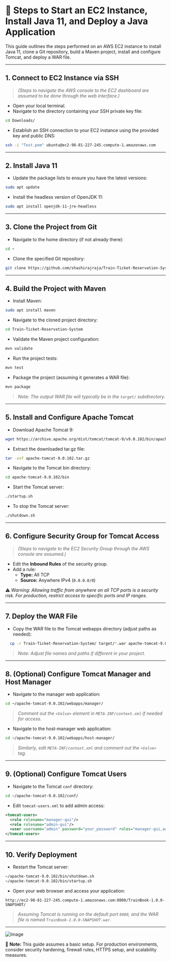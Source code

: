 # 🚀 Steps to Start an EC2 Instance, Install Java 11, and Deploy a Java Application

This guide outlines the steps performed on an AWS EC2 instance to install Java 11, clone a Git repository, build a Maven project, install and configure Tomcat, and deploy a WAR file.

---

## 1. Connect to EC2 Instance via SSH

> *(Steps to navigate the AWS console to the EC2 dashboard are assumed to be done through the web interface.)*

- Open your local terminal.
- Navigate to the directory containing your SSH private key file:

```bash
cd Downloads/
```
- Establish an SSH connection to your EC2 instance using the provided key and public DNS:

```bash
ssh -i "Test.pem" ubuntu@ec2-98-81-227-245.compute-1.amazonaws.com
```

---

## 2. Install Java 11

- Update the package lists to ensure you have the latest versions:

```bash
sudo apt update
```

- Install the headless version of OpenJDK 11:

```bash
sudo apt install openjdk-11-jre-headless
```

---

## 3. Clone the Project from Git

- Navigate to the home directory (if not already there):

```bash
cd ~
```

- Clone the specified Git repository:

```bash
git clone https://github.com/shashirajraja/Train-Ticket-Reservation-System.git
```

---

## 4. Build the Project with Maven

- Install Maven:

```bash
sudo apt install maven
```

- Navigate to the cloned project directory:

```bash
cd Train-Ticket-Reservation-System
```

- Validate the Maven project configuration:

```bash
mvn validate
```

- Run the project tests:

```bash
mvn test
```

- Package the project (assuming it generates a WAR file):

```bash
mvn package
```

> *Note: The output WAR file will typically be in the `target/` subdirectory.*

---

## 5. Install and Configure Apache Tomcat

- Download Apache Tomcat 9:

```bash
wget https://archive.apache.org/dist/tomcat/tomcat-9/v9.0.102/bin/apache-tomcat-9.0.102.tar.gz
```

- Extract the downloaded tar.gz file:

```bash
tar -xvf apache-tomcat-9.0.102.tar.gz
```

- Navigate to the Tomcat bin directory:

```bash
cd apache-tomcat-9.0.102/bin
```

- Start the Tomcat server:

```bash
./startup.sh
```

- To stop the Tomcat server:

```bash
./shutdown.sh
```

---

## 6. Configure Security Group for Tomcat Access

> *(Steps to navigate to the EC2 Security Group through the AWS console are assumed.)*

- Edit the **Inbound Rules** of the security group.
- Add a rule:
  - **Type:** All TCP
  - **Source:** Anywhere IPv4 (`0.0.0.0/0`)

⚠️ *Warning: Allowing traffic from anywhere on all TCP ports is a security risk. For production, restrict access to specific ports and IP ranges.*

---

## 7. Deploy the WAR File

- Copy the WAR file to the Tomcat webapps directory (adjust paths as needed):

```bash
  cp -r Train-Ticket-Reservation-System/ target/*.war apache-tomcat-9.0.104/webapps/
```

> *Note: Adjust file names and paths if different in your project.*

---

## 8. (Optional) Configure Tomcat Manager and Host Manager

- Navigate to the manager web application:

```bash
cd ~/apache-tomcat-9.0.102/webapps/manager/
```

> *Comment out the `<Valve>` element in `META-INF/context.xml` if needed for access.*

- Navigate to the host-manager web application:

```bash
cd ~/apache-tomcat-9.0.102/webapps/host-manager/
```

> *Similarly, edit `META-INF/context.xml` and comment out the `<Valve>` tag.*

---

## 9. (Optional) Configure Tomcat Users

- Navigate to the Tomcat `conf` directory:

```bash
cd ~/apache-tomcat-9.0.102/conf/
```

- Edit `tomcat-users.xml` to add admin access:

```xml
<tomcat-users>
  <role rolename="manager-gui"/>
  <role rolename="admin-gui"/>
  <user username="admin" password="your_password" roles="manager-gui,admin-gui"/>
</tomcat-users>
```

---

## 10. Verify Deployment

- Restart the Tomcat server:

```bash
~/apache-tomcat-9.0.102/bin/shutdown.sh
~/apache-tomcat-9.0.102/bin/startup.sh
```

- Open your web browser and access your application:

```
http://ec2-98-81-227-245.compute-1.amazonaws.com:8080/TrainBook-1.0.0-SNAPSHOT/
```

> *Assuming Tomcat is running on the default port `8080`, and the WAR file is named `TrainBook-1.0.0-SNAPSHOT.war`.*

---
![Image](https://github.com/user-attachments/assets/5a8303a2-0a68-4bed-89a8-9b6a8c42ebc8)

📌 **Note:** This guide assumes a basic setup. For production environments, consider security hardening, firewall rules, HTTPS setup, and scalability measures.

